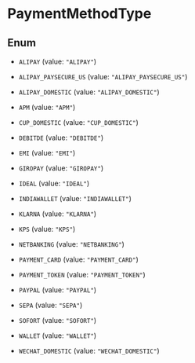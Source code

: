 
# PaymentMethodType

## Enum


* `ALIPAY` (value: `"ALIPAY"`)

* `ALIPAY_PAYSECURE_US` (value: `"ALIPAY_PAYSECURE_US"`)

* `ALIPAY_DOMESTIC` (value: `"ALIPAY_DOMESTIC"`)

* `APM` (value: `"APM"`)

* `CUP_DOMESTIC` (value: `"CUP_DOMESTIC"`)

* `DEBITDE` (value: `"DEBITDE"`)

* `EMI` (value: `"EMI"`)

* `GIROPAY` (value: `"GIROPAY"`)

* `IDEAL` (value: `"IDEAL"`)

* `INDIAWALLET` (value: `"INDIAWALLET"`)

* `KLARNA` (value: `"KLARNA"`)

* `KPS` (value: `"KPS"`)

* `NETBANKING` (value: `"NETBANKING"`)

* `PAYMENT_CARD` (value: `"PAYMENT_CARD"`)

* `PAYMENT_TOKEN` (value: `"PAYMENT_TOKEN"`)

* `PAYPAL` (value: `"PAYPAL"`)

* `SEPA` (value: `"SEPA"`)

* `SOFORT` (value: `"SOFORT"`)

* `WALLET` (value: `"WALLET"`)

* `WECHAT_DOMESTIC` (value: `"WECHAT_DOMESTIC"`)



